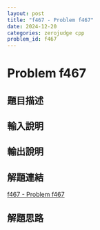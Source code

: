 ```yaml
---
layout: post
title: "f467 - Problem f467"
date: 2024-12-20
categories: zerojudge cpp
problem_id: f467
---
```


# Problem f467

## 題目描述



## 輸入說明



## 輸出說明



## 解題連結

[f467 - Problem f467](https://zerojudge.tw/ShowProblem?problemid=f467)

## 解題思路

